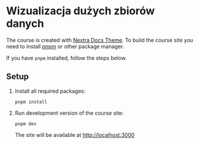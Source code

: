 # Wizualizacja dużych zbiorów danych

The course is created with [Nextra Docs Theme](https://nextra.site/docs/docs-theme). To build the course site you need to install  [pnpm](https://pnpm.io/installation) or other package manager.

If you have `pnpm` installed, follow the steps below.

## Setup

1. Install all required packages:
    ```
    pnpm install
    ```
1. Run development version of the course site:
    ```
    pnpm dev
    ```
   The site will be available at [http://localhost:3000](http://localhost:3000)

